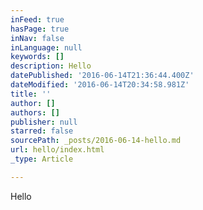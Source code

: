 ```yaml
---
inFeed: true
hasPage: true
inNav: false
inLanguage: null
keywords: []
description: Hello
datePublished: '2016-06-14T21:36:44.400Z'
dateModified: '2016-06-14T20:34:58.981Z'
title: ''
author: []
authors: []
publisher: null
starred: false
sourcePath: _posts/2016-06-14-hello.md
url: hello/index.html
_type: Article

---
```

Hello